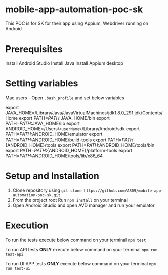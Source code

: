 # mobile-app-automation-poc-sk
This POC is for SK for their app using Appium, Webdriver running on Android

# Prerequisites

Install Android Studio
Install Java 
Install Appium desktop

# Setting variables 

Mac users - Open `.bash_profile` and set below variables 

export JAVA_HOME=/Library/Java/JavaVirtualMachines/jdk1.8.0_291.jdk/Contents/Home
export PATH=$PATH:$JAVA_HOME/bin
export PATH=$PATH:$JAVA_HOME/lib
export ANDROID_HOME=/Users/``<userName>``/Library/Android/sdk
export PATH=$PATH:$ANDROID_HOME/emulator
export PATH=$PATH:$ANDROID_HOME/build-tools
export PATH=${PATH}:${ANDROID_HOME}/tools
export PATH=$PATH:$ANDROID_HOME/tools/bin
export PATH=${PATH}:${ANDROID_HOME}/platform-tools
export PATH=$PATH:$ANDROID_HOME/tools/lib/x86_64


# Setup and Installation 
1.  Clone repository using `git clone https://github.com/AB09/mobile-app-automation-poc-sk.git`
2.  From the project root Run `npm install` on your terminal 
3.  Open Android Studio and open AVD manager and run your emulator

# Execution 
To run the tests execute below command on your terminal 
`npm test`

To run API tests **ONLY** execute below command on your terminal
`npm run test-api`

To run UI APP tests **ONLY** execute below command on your terminal
`npm run test-ui`


